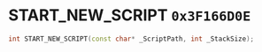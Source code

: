 # START_NEW_SCRIPT `0x3F166D0E`

```cpp
int START_NEW_SCRIPT(const char* _ScriptPath, int _StackSize);
```